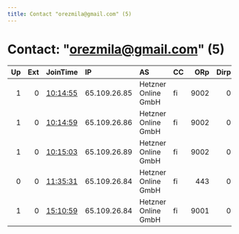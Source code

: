 ```yaml
---
title: Contact "orezmila@gmail.com" (5)
---
```


# Contact: "orezmila@gmail.com" (5)

|   Up |   Ext | JoinTime                                                                                              | IP           | AS                  | CC   |   ORp |   Dirp | OS    | Version   | Nickname   |   eFamMembers |
|-----:|------:|:------------------------------------------------------------------------------------------------------|:-------------|:--------------------|:-----|------:|-------:|:------|:----------|:-----------|--------------:|
|    1 |     0 | [10:14:55](https://nusenu.github.io/OrNetStats/w/relay/0FE3CE8A2B663F5711DA0505469DA2FCE7B27F5F.html) | 65.109.26.85 | Hetzner Online GmbH | fi   |  9002 |      0 | Linux | 0.4.7.13  | Orez2      |             4 |
|    1 |     0 | [10:14:59](https://nusenu.github.io/OrNetStats/w/relay/31C1BE8A59269C69F4211723F1866DFA0D8165D0.html) | 65.109.26.86 | Hetzner Online GmbH | fi   |  9002 |      0 | Linux | 0.4.7.13  | Orez3      |             4 |
|    1 |     0 | [10:15:03](https://nusenu.github.io/OrNetStats/w/relay/7941831642F4FECEDFCB8C6106A1EEF53274C01A.html) | 65.109.26.89 | Hetzner Online GmbH | fi   |  9002 |      0 | Linux | 0.4.7.13  | Orez4      |             4 |
|    0 |     0 | [11:35:31](https://nusenu.github.io/OrNetStats/w/relay/F29A29B8A0D1F08F86B1789E9CFE277BE9AD9636.html) | 65.109.26.84 | Hetzner Online GmbH | fi   |   443 |      0 | Linux | 0.4.7.13  | Orez1      |             1 |
|    1 |     0 | [15:10:59](https://nusenu.github.io/OrNetStats/w/relay/4F4526DE3FB7C2E5BDEF6082C01E99252EFAA52B.html) | 65.109.26.84 | Hetzner Online GmbH | fi   |  9001 |      0 | Linux | 0.4.7.13  | Orez1      |             4 |
